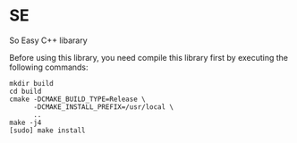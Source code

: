 # SE
So Easy C++ libarary

Before using this library, you need compile this library first by executing the following commands:

    mkdir build
    cd build
    cmake -DCMAKE_BUILD_TYPE=Release \
          -DCMAKE_INSTALL_PREFIX=/usr/local \
          ..
    make -j4 
    [sudo] make install
